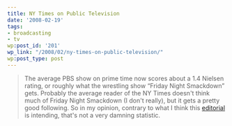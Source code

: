 ```yaml
---
title: NY Times on Public Television
date: '2008-02-19'
tags:
- broadcasting
- tv
wp:post_id: '201'
wp_link: "/2008/02/ny-times-on-public-television/"
wp:post_type: post
---
```


> The average PBS show on prime time now scores about a 1.4 Nielsen rating, or roughly what the wrestling show “Friday Night Smackdown” gets.
Probably the average reader of the NY Times doesn't think much of Friday Night Smackdown (I don't really), but it gets a pretty good following. So in my opinion, contrary to what I think this [editorial](http://www.nytimes.com/2008/02/17/arts/television/17mcgr.html) is intending, that's not a very damning statistic.
